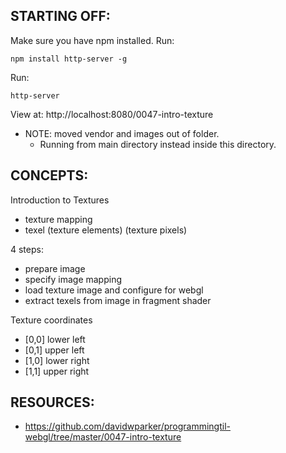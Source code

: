 ## STARTING OFF:

Make sure you have npm installed.
Run:
```
npm install http-server -g
```

Run:
```
http-server
```

View at: http://localhost:8080/0047-intro-texture

* NOTE: moved vendor and images out of folder.
  * Running from main directory instead inside this directory.

## CONCEPTS:

Introduction to Textures
* texture mapping
* texel (texture elements) (texture pixels)

4 steps:
* prepare image
* specify image mapping
* load texture image and configure for webgl
* extract texels from image in fragment shader

Texture coordinates
* [0,0] lower left
* [0,1] upper left
* [1,0] lower right
* [1,1] upper right

## RESOURCES:

* https://github.com/davidwparker/programmingtil-webgl/tree/master/0047-intro-texture
